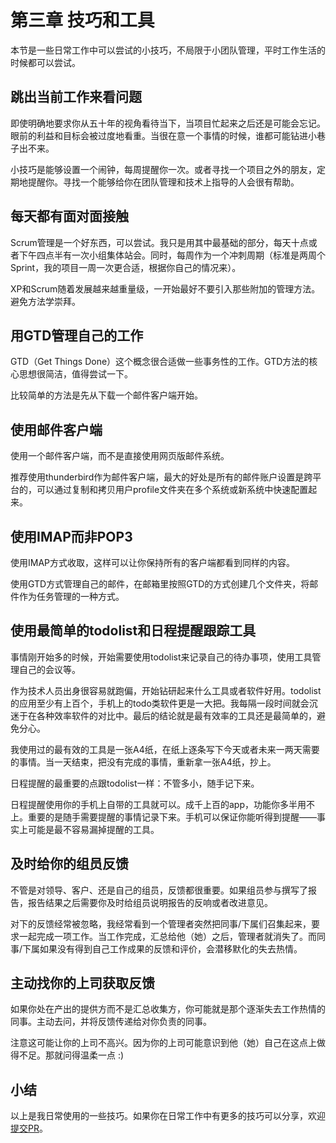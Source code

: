 # 第三章 技巧和工具

本节是一些日常工作中可以尝试的小技巧，不局限于小团队管理，平时工作生活的时候都可以尝试。

## 跳出当前工作来看问题

即使明确地要求你从五十年的视角看待当下，当项目忙起来之后还是可能会忘记。眼前的利益和目标会被过度地看重。当很在意一个事情的时候，谁都可能钻进小巷子出不来。

小技巧是能够设置一个闹钟，每周提醒你一次。或者寻找一个项目之外的朋友，定期地提醒你。寻找一个能够给你在团队管理和技术上指导的人会很有帮助。

## 每天都有面对面接触

Scrum管理是一个好东西，可以尝试。我只是用其中最基础的部分，每天十点或者下午四点半有一次小组集体站会。同时，每周作为一个冲刺周期（标准是两周个Sprint，我的项目一周一次更合适，根据你自己的情况来）。

XP和Scrum随着发展越来越重量级，一开始最好不要引入那些附加的管理方法。避免方法学崇拜。

## 用GTD管理自己的工作

GTD（Get Things Done）这个概念很合适做一些事务性的工作。GTD方法的核心思想很简洁，值得尝试一下。

比较简单的方法是先从下载一个邮件客户端开始。

## 使用邮件客户端

使用一个邮件客户端，而不是直接使用网页版邮件系统。

推荐使用thunderbird作为邮件客户端，最大的好处是所有的邮件账户设置是跨平台的，可以通过复制和拷贝用户profile文件夹在多个系统或新系统中快速配置起来。

## 使用IMAP而非POP3

使用IMAP方式收取，这样可以让你保持所有的客户端都看到同样的内容。

使用GTD方式管理自己的邮件，在邮箱里按照GTD的方式创建几个文件夹，将邮件作为任务管理的一种方式。

## 使用最简单的todolist和日程提醒跟踪工具

事情刚开始多的时候，开始需要使用todolist来记录自己的待办事项，使用工具管理自己的会议等。

作为技术人员出身很容易就跑偏，开始钻研起来什么工具或者软件好用。todolist的应用至少有上百个，手机上的todo类软件更是一大把。我每隔一段时间就会沉迷于在各种效率软件的对比中。最后的结论就是最有效率的工具还是最简单的，避免分心。

我使用过的最有效的工具是一张A4纸，在纸上逐条写下今天或者未来一两天需要的事情。当一天结束，把没有完成的事情，重新拿一张A4纸，抄上。

日程提醒的最重要的点跟todolist一样：不管多小，随手记下来。

日程提醒使用你的手机上自带的工具就可以。成千上百的app，功能你多半用不上。重要的是随手需要提醒的事情记录下来。手机可以保证你能听得到提醒——事实上可能是最不容易漏掉提醒的工具。

## 及时给你的组员反馈

不管是对领导、客户、还是自己的组员，反馈都很重要。如果组员参与撰写了报告，报告结果之后需要你及时给组员说明报告的反响或者改进意见。

对下的反馈经常被忽略，我经常看到一个管理者突然把同事/下属们召集起来，要求一起完成一项工作。当工作完成，汇总给他（她）之后，管理者就消失了。而同事/下属如果没有得到自己工作成果的反馈和评价，会潜移默化的失去热情。

## 主动找你的上司获取反馈

如果你处在产出的提供方而不是汇总收集方，你可能就是那个逐渐失去工作热情的同事。主动去问，并将反馈传递给对你负责的同事。

注意这可能让你的上司不高兴。因为你的上司可能意识到他（她）自己在这点上做得不足。那就问得温柔一点 :)

## 小结

以上是我日常使用的一些技巧。如果你在日常工作中有更多的技巧可以分享，欢迎[提交PR](https://github.com/lazyparser/minimalist-team-leader)。
